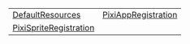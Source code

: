 |                                                                                                                       |                                                                                                                 |
| --------------------------------------------------------------------------------------------------------------------- | --------------------------------------------------------------------------------------------------------------- |
| [DefaultResources](https://hamedfathi.gitbook.io/aurelia-2-doc-api/plugin-pixi/variable/defaultresources)             | [PixiAppRegistration](https://hamedfathi.gitbook.io/aurelia-2-doc-api/plugin-pixi/variable/pixiappregistration) |
| [PixiSpriteRegistration](https://hamedfathi.gitbook.io/aurelia-2-doc-api/plugin-pixi/variable/pixispriteregistration) |                                                                                                                 |